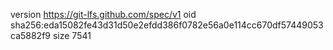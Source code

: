 version https://git-lfs.github.com/spec/v1
oid sha256:eda15082fe43d31d50e2efdd386f0782e56a0e114cc670df57449053ca5882f9
size 7541
